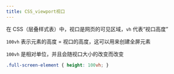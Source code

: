 ```yaml
---
title: CSS_viewport视口
---
```

在 CSS（层叠样式表）中，视口是网页的可见区域，`vh` 代表“视口高度”

`100vh` 表示元素的高度 = 视口的高度，这可以用来创建全屏元素

`100vh` 是相对单位，并且会随视口大小的改变而改变

```css
.full-screen-element { height: 100vh; }
```





